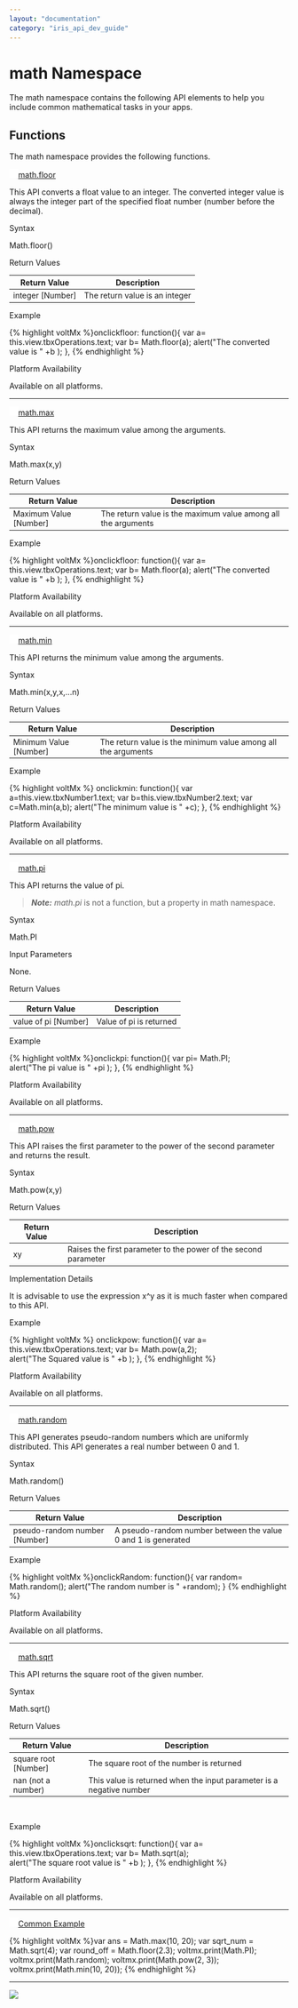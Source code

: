 ```yaml
---
layout: "documentation"
category: "iris_api_dev_guide"
---
```

                            


math Namespace
==============

The math namespace contains the following API elements to help you include common mathematical tasks in your apps.

Functions
---------

The math namespace provides the following functions.

[![Closed](../Skins/Default/Stylesheets/Images/transparent.gif)](javascript:void(0);)[math.floor](javascript:void(0);)

This API converts a float value to an integer. The converted integer value is always the integer part of the specified float number (number before the decimal).

Syntax

Math.floor()

Return Values

  
| Return Value | Description |
| --- | --- |
| integer \[Number\] | The return value is an integer |

Example

{% highlight voltMx %}onclickfloor: function(){
  var a= this.view.tbxOperations.text;
  var b= Math.floor(a);
  alert("The converted value is " +b );
},
{% endhighlight %}

Platform Availability

Available on all platforms.

* * *

[![Closed](../Skins/Default/Stylesheets/Images/transparent.gif)](javascript:void(0);)[math.max](javascript:void(0);)

This API returns the maximum value among the arguments.

Syntax

Math.max(x,y)

Return Values

  
| Return Value | Description |
| --- | --- |
| Maximum Value \[Number\] | The return value is the maximum value among all the arguments |

Example

{% highlight voltMx %}onclickfloor: function(){
  var a= this.view.tbxOperations.text;
  var b= Math.floor(a);
  alert("The converted value is " +b );
},
{% endhighlight %}

Platform Availability

Available on all platforms.

* * *

[![Closed](../Skins/Default/Stylesheets/Images/transparent.gif)](javascript:void(0);)[math.min](javascript:void(0);)

This API returns the minimum value among the arguments.

Syntax

Math.min(x,y,x,...n)

Return Values

  
| Return Value | Description |
| --- | --- |
| Minimum Value \[Number\] | The return value is the minimum value among all the arguments |

Example

{% highlight voltMx %} onclickmin: function(){
    var a=this.view.tbxNumber1.text;
    var b=this.view.tbxNumber2.text;
    var c=Math.min(a,b);
     alert("The minimum value is " +c); 
  },
{% endhighlight %}

Platform Availability

Available on all platforms.

* * *

[![Closed](../Skins/Default/Stylesheets/Images/transparent.gif)](javascript:void(0);)[math.pi](javascript:void(0);)

This API returns the value of pi.

> **_Note:_** _math.pi_ is not a function, but a property in math namespace.

Syntax

Math.PI

Input Parameters

None.

Return Values

  
| Return Value | Description |
| --- | --- |
| value of pi \[Number\] | Value of pi is returned |

Example

{% highlight voltMx %}onclickpi: function(){
  var pi= Math.PI;  
  alert("The pi value is " +pi );
},
{% endhighlight %}

Platform Availability

Available on all platforms.

* * *

[![Closed](../Skins/Default/Stylesheets/Images/transparent.gif)](javascript:void(0);)[math.pow](javascript:void(0);)

This API raises the first parameter to the power of the second parameter and returns the result.

Syntax

Math.pow(x,y)

Return Values

  
| Return Value | Description |
| --- | --- |
| xy | Raises the first parameter to the power of the second parameter |

Implementation Details

It is advisable to use the expression x^y as it is much faster when compared to this API.

Example

{% highlight voltMx %} onclickpow: function(){
  var a= this.view.tbxOperations.text;
  var b= Math.pow(a,2);  
  alert("The Squared value is " +b );
    },
{% endhighlight %}

Platform Availability

Available on all platforms.

* * *

[![Closed](../Skins/Default/Stylesheets/Images/transparent.gif)](javascript:void(0);)[math.random](javascript:void(0);)

This API generates pseudo-random numbers which are uniformly distributed. This API generates a real number between 0 and 1.

Syntax

Math.random()

Return Values

  
| Return Value | Description |
| --- | --- |
| pseudo-random number \[Number\] | A pseudo-random number between the value 0 and 1 is generated |

Example

{% highlight voltMx %}onclickRandom: function(){
    var random= Math.random();
    alert("The random number is " +random);
  }
{% endhighlight %}

Platform Availability

Available on all platforms.

* * *

[![Closed](../Skins/Default/Stylesheets/Images/transparent.gif)](javascript:void(0);)[math.sqrt](javascript:void(0);)

This API returns the square root of the given number.

Syntax

Math.sqrt()

Return Values

  
| Return Value | Description |
| --- | --- |
| square root \[Number\] | The square root of the number is returned |
| nan (not a number) | This value is returned when the input parameter is a negative number |

 

Example

{% highlight voltMx %}onclicksqrt: function(){
  var a= this.view.tbxOperations.text;
  var b= Math.sqrt(a);  
  alert("The square root value is " +b );
},
{% endhighlight %}

Platform Availability

Available on all platforms.

* * *

[![Closed](../Skins/Default/Stylesheets/Images/transparent.gif)](javascript:void(0);)[Common Example](javascript:void(0);)

{% highlight voltMx %}var ans = Math.max(10, 20);
var sqrt_num = Math.sqrt(4);
var round_off = Math.floor(2.3);
voltmx.print(Math.PI);
voltmx.print(Math.random);
voltmx.print(Math.pow(2, 3));
voltmx.print(Math.min(10, 20));
{% endhighlight %}

* * *

![](resources/prettify/onload.png)
